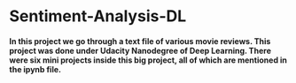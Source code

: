 # Sentiment-Analysis-DL
#### In this project we go through a text file of various movie reviews. This project was done under Udacity Nanodegree of Deep Learning. There were six mini projects inside this big project, all of which are mentioned in the ipynb file. 
